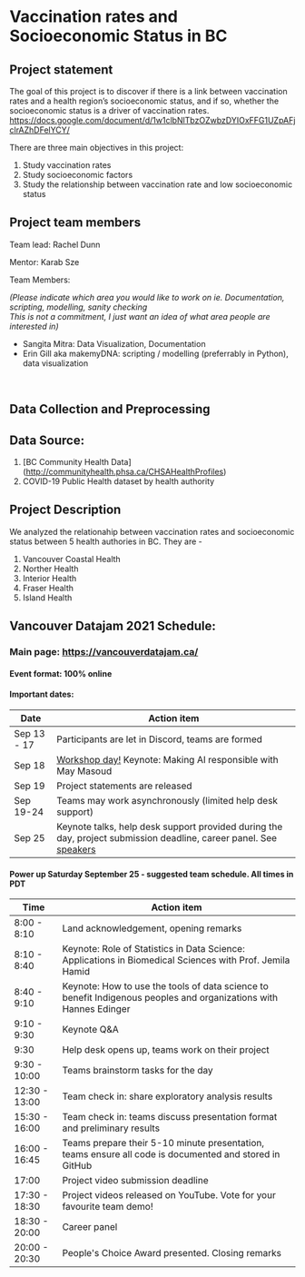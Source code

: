 # Vaccination rates and Socioeconomic Status in BC


## Project statement

The goal of this project is to discover if there is a link between vaccination rates and a health region’s socioeconomic status, and if so, whether the socioeconomic status is a driver of vaccination rates.
https://docs.google.com/document/d/1w1clbNlTbzOZwbzDYIOxFFG1UZpAFjclrAZhDFelYCY/

There are three main objectives in this project:
1. Study vaccination rates
2. Study socioeconomic factors 
3. Study the relationship between vaccination rate and low socioeconomic status

## Project team members

Team lead: Rachel Dunn

Mentor: Karab Sze

Team Members:  

*(Please indicate which area you would like to work on ie. Documentation, scripting, modelling, sanity checking <br />
This is not a commitment, I just want an idea of what area people are interested in)*

- Sangita Mitra: Data Visualization, Documentation  
- Erin Gill aka makemyDNA: scripting / modelling (preferrably in Python), data visualization
<br />

## Data Collection and Preprocessing

## Data Source: 

1. [BC Community Health Data] (http://communityhealth.phsa.ca/CHSAHealthProfiles)
2. COVID-19 Public Health dataset by health authority


## Project Description

We analyzed the relationahip between vaccination rates and socioeconomic status between 5 health authories in BC. They are -

1. Vancouver Coastal Health
2. Norther Health
3. Interior Health
4. Fraser Health
5. Island Health

## Vancouver Datajam 2021 Schedule:

### Main page: https://vancouverdatajam.ca/
#### Event format: 100% online

#### Important dates: 

|Date | Action item |
| - | - |
|Sep 13 - 17 |Participants are let in Discord, teams are formed|
|Sep 18 |[Workshop day!](https://www.vancouverdatajam.ca/workshops) Keynote: Making AI responsible with May Masoud|
|Sep 19 |Project statements are released|
|Sep 19-24 |Teams may work asynchronously (limited help desk support)|
|Sep 25 |Keynote talks, help desk support provided during the day, project submission deadline, career panel. See [speakers](https://www.vancouverdatajam.ca/speakers)|

#### Power up Saturday September 25 - suggested team schedule. All times in PDT

|Time| Action item|
| - | - |
|8:00 - 8:10| Land acknowledgement, opening remarks |
|8:10 - 8:40| Keynote: Role of Statistics in Data Science: Applications in Biomedical Sciences with Prof. Jemila Hamid | 
|8:40 - 9:10| Keynote: How to use the tools of data science to benefit Indigenous peoples and organizations  with Hannes Edinger |
|9:10 -  9:30| Keynote Q&A |
|9:30 | Help desk opens up, teams work on their project |
|9:30 - 10:00| Teams brainstorm tasks for the day|
|12:30 - 13:00| Team check in: share exploratory analysis results |
|15:30 - 16:00| Team check in: teams discuss presentation format and preliminary results|
|16:00 - 16:45| Teams prepare their 5-10 minute presentation, teams ensure all code is documented and stored in GitHub|
|17:00| Project video submission deadline|
|17:30 - 18:30| Project videos released on YouTube. Vote for your favourite team demo!| 
|18:30 - 20:00 | Career panel|
|20:00 - 20:30 | People's Choice Award presented. Closing remarks|
